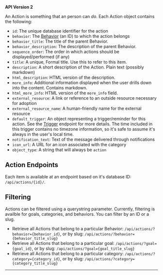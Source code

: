 
**API Version 2**

An Action is something that an person can _do_. Each Action object contains
the following:

* `id`: The unique database identifier for the action
* `behavior`: The [Behavior](/api/behaviors/) (an ID) to which the action
   belongs
* `behavior_title`: The title of the parent Behavior.
* `behavior_description`: The description of the parent Behavior.
* `sequence_order`: The order in which actions should be displayed/performed (if any)
* `title`: A unique, Formal title. Use this to refer to this item.
* `description`: A short description of the Action. Plain text
  (possibly markdown)
* `html_description`: HTML version of the description.
* `more_info`: Additional information displayed when the user drills down
  into the content. Contains markdown.
* `html_more_info`: HTML version of the `more_info` field.
* `external_resource`: A link or reference to an outside resource necessary
  for adoption
* `external_resource_name`: A human-friendly name for the external resource
* `default_trigger`: An object representing a trigger/reminder for this action.
  See the [Trigger](/api/triggers/) endpoint for more details. The time included
  in this trigger contains no timezone information, so it's safe to assume
  it's always in the user's local time.
* `notification_text`: Text of the message delivered through notifications
* `icon_url`: A URL for an icon associated with the category
* `object_type`: A string that will always be `action`

## Action Endpoints

Each item is available at an endpoint based on it's database ID: `/api/actions/{id}/`.

## Filtering

Actions can be filtered using a querystring parameter. Currently,
filtering is availble for goals, categories, and behaviors. You can filter
by an ID or a slug.

* Retrieve all Actions that belong to a particular Behavior:
  `/api/actions/?behavior={behavior_id}`, or by slug:
  `/api/actions/?behavior={behavior_title_slug}`
* Retrieve all Actions that belong to a particular goal:
  `/api/actions/?goal={goal_id}`, or by slug:
  `/api/actions/?goal={goal_title_slug}`
* Retrieve all Actions that belong to a particular category:
  `/api/actions/?category={category_id}`, or by slug:
  `/api/actions/?category={category_title_slug}`

----


